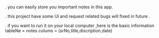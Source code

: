 . you can easily store you important notes in this app.

. this project have some UI and request related bugs will fixed in future .

. if you want to run it on your local computer ,here is the basic information 
  tableNe = notes
  colums = (srNo,title,discription,date)